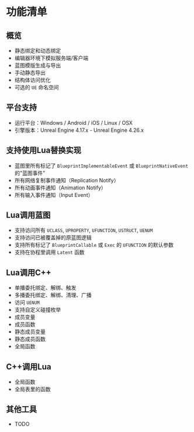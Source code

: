 # 功能清单

## 概览
* 静态绑定和动态绑定
* 编辑器环境下模拟服务端/客户端
* 蓝图模版生成与导出
* 手动静态导出
* 结构体访问优化
* 可选的 `UE` 命名空间

## 平台支持
* 运行平台：Windows / Android / iOS / Linux / OSX
* 引擎版本：Unreal Engine 4.17.x - Unreal Engine 4.26.x

## 支持使用Lua替换实现
* 蓝图里所有标记了 `BlueprintImplementableEvent` 或 `BlueprintNativeEvent` 的"蓝图事件"
* 所有网络复制事件通知（Replication Notify）
* 所有动画事件通知（Animation Notify）
* 所有输入事件通知（Input Event）

## Lua调用蓝图
* 支持访问所有 `UCLASS`, `UPROPERTY`, `UFUNCTION`, `USTRUCT`, `UENUM`
* 支持访问已被覆盖掉的原蓝图逻辑
* 支持所有标记了 `BlueprintCallable` 或 `Exec` 的 `UFUNCTION` 的默认参数
* 支持在协程里调用 `Latent` 函数

## Lua调用C++
* 单播委托绑定、解绑、触发
* 多播委托绑定、解绑、清理、广播
* 访问 `UENUM`
* 支持自定义碰撞枚举
* 成员变量
* 成员函数
* 静态成员变量
* 静态成员函数
* 全局函数

## C++调用Lua
* 全局函数
* 全局表里的函数

## 其他工具
* TODO
